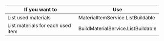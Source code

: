 ﻿| If you want to                    | Use                                |
|-----------------------------------|------------------------------------|
| List used materials               | MaterialItemService.ListBuildable  |
| List materials for each used item | BuildMaterialService.ListBuildable |
